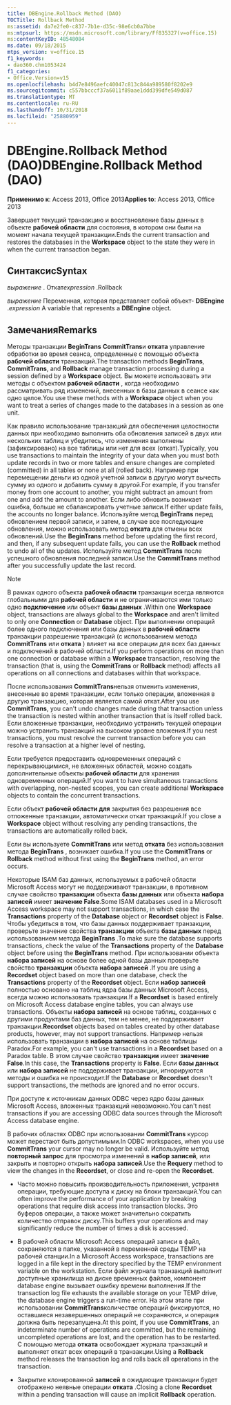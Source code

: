 ```yaml
---
title: DBEngine.Rollback Method (DAO)
TOCTitle: Rollback Method
ms:assetid: da7e2fe0-c837-7b1e-d35c-98e6cb0a7bbe
ms:mtpsurl: https://msdn.microsoft.com/library/Ff835327(v=office.15)
ms:contentKeyID: 48548084
ms.date: 09/18/2015
mtps_version: v=office.15
f1_keywords:
- dao360.chm1053424
f1_categories:
- Office.Version=v15
ms.openlocfilehash: b4d7e8496aefc40047c813c844a989580f8202e9
ms.sourcegitcommit: c557bbcccf37a6011f89aae1ddd399dfe549d087
ms.translationtype: MT
ms.contentlocale: ru-RU
ms.lasthandoff: 10/31/2018
ms.locfileid: "25880959"
---
```

# <a name="dbenginerollback-method-dao"></a><span data-ttu-id="18d08-102">DBEngine.Rollback Method (DAO)</span><span class="sxs-lookup"><span data-stu-id="18d08-102">DBEngine.Rollback Method (DAO)</span></span>


<span data-ttu-id="18d08-103">**Применимо к**: Access 2013, Office 2013</span><span class="sxs-lookup"><span data-stu-id="18d08-103">**Applies to**: Access 2013, Office 2013</span></span>

<span data-ttu-id="18d08-104">Завершает текущий транзакцию и восстановление базы данных в объекте **рабочей области** для состояния, в котором они были на момент начала текущей транзакции.</span><span class="sxs-lookup"><span data-stu-id="18d08-104">Ends the current transaction and restores the databases in the **Workspace** object to the state they were in when the current transaction began.</span></span>

## <a name="syntax"></a><span data-ttu-id="18d08-105">Синтаксис</span><span class="sxs-lookup"><span data-stu-id="18d08-105">Syntax</span></span>

<span data-ttu-id="18d08-106">*выражение* . Откат</span><span class="sxs-lookup"><span data-stu-id="18d08-106">*expression* .Rollback</span></span>

<span data-ttu-id="18d08-107">*выражение* Переменная, которая представляет собой объект- **DBEngine** .</span><span class="sxs-lookup"><span data-stu-id="18d08-107">*expression* A variable that represents a **DBEngine** object.</span></span>

## <a name="remarks"></a><span data-ttu-id="18d08-108">Замечания</span><span class="sxs-lookup"><span data-stu-id="18d08-108">Remarks</span></span>

<span data-ttu-id="18d08-109">Методы транзакции **BeginTrans** **CommitTrans**и **отката** управление обработки во время сеанса, определенные с помощью объекта **рабочей области** транзакций.</span><span class="sxs-lookup"><span data-stu-id="18d08-109">The transaction methods **BeginTrans**, **CommitTrans**, and **Rollback** manage transaction processing during a session defined by a **Workspace** object.</span></span> <span data-ttu-id="18d08-110">Вы можете использовать эти методы с объектом **рабочей области** , когда необходимо рассматривать ряд изменений, внесенных в базы данных в сеансе как одно целое.</span><span class="sxs-lookup"><span data-stu-id="18d08-110">You use these methods with a **Workspace** object when you want to treat a series of changes made to the databases in a session as one unit.</span></span>

<span data-ttu-id="18d08-111">Как правило использование транзакций для обеспечения целостности данных при необходимо выполнить оба обновления записей в двух или нескольких таблиц и убедитесь, что изменения выполнены (зафиксировано) на все таблицы или нет для всех (откат).</span><span class="sxs-lookup"><span data-stu-id="18d08-111">Typically, you use transactions to maintain the integrity of your data when you must both update records in two or more tables and ensure changes are completed (committed) in all tables or none at all (rolled back).</span></span> <span data-ttu-id="18d08-112">Например при перемещении деньги из одной учетной записи в другую могут вычесть сумму из одного и добавить сумму в другой.</span><span class="sxs-lookup"><span data-stu-id="18d08-112">For example, if you transfer money from one account to another, you might subtract an amount from one and add the amount to another.</span></span> <span data-ttu-id="18d08-113">Если либо обновить возникает ошибка, больше не сбалансировать учетные записи.</span><span class="sxs-lookup"><span data-stu-id="18d08-113">If either update fails, the accounts no longer balance.</span></span> <span data-ttu-id="18d08-114">Используйте метод **BeginTrans** перед обновлением первой записи, и затем, в случае все последующие обновления, можно использовать метод **отката** для отмены всех обновлений.</span><span class="sxs-lookup"><span data-stu-id="18d08-114">Use the **BeginTrans** method before updating the first record, and then, if any subsequent update fails, you can use the **Rollback** method to undo all of the updates.</span></span> <span data-ttu-id="18d08-115">Используйте метод **CommitTrans** после успешного обновления последней записи.</span><span class="sxs-lookup"><span data-stu-id="18d08-115">Use the **CommitTrans** method after you successfully update the last record.</span></span>

> [!NOTE]
> <span data-ttu-id="18d08-116">В рамках одного объекта **рабочей области** транзакции всегда являются глобальными для **рабочей области** и не ограничиваются ими только одно **подключение** или объект **базы данных** .</span><span class="sxs-lookup"><span data-stu-id="18d08-116">Within one **Workspace** object, transactions are always global to the **Workspace** and aren't limited to only one **Connection** or **Database** object.</span></span> <span data-ttu-id="18d08-117">При выполнении операций более одного подключения или базы данных в **рабочей области** транзакции разрешение транзакций (с использованием метода **CommitTrans** или **отката** ) влияет на все операции для всех баз данных и подключений в рабочей области.</span><span class="sxs-lookup"><span data-stu-id="18d08-117">If you perform operations on more than one connection or database within a **Workspace** transaction, resolving the transaction (that is, using the **CommitTrans** or **Rollback** method) affects all operations on all connections and databases within that workspace.</span></span>

<span data-ttu-id="18d08-118">После использования **CommitTrans**нельзя отменить изменения, внесенные во время транзакции, если только операции, вложенная в другую транзакцию, которая является самой откат.</span><span class="sxs-lookup"><span data-stu-id="18d08-118">After you use **CommitTrans**, you can't undo changes made during that transaction unless the transaction is nested within another transaction that is itself rolled back.</span></span> <span data-ttu-id="18d08-119">Если вложенные транзакции, необходимо устранить текущей операции можно устранить транзакций на высоком уровне вложения.</span><span class="sxs-lookup"><span data-stu-id="18d08-119">If you nest transactions, you must resolve the current transaction before you can resolve a transaction at a higher level of nesting.</span></span>

<span data-ttu-id="18d08-120">Если требуется предоставить одновременных операций с перекрывающимися, не вложенных областей, можно создать дополнительные объекты **рабочей области** для хранения одновременных операций.</span><span class="sxs-lookup"><span data-stu-id="18d08-120">If you want to have simultaneous transactions with overlapping, non-nested scopes, you can create additional **Workspace** objects to contain the concurrent transactions.</span></span>

<span data-ttu-id="18d08-121">Если объект **рабочей области для** закрытия без разрешения все отложенные транзакции, автоматически откат транзакций.</span><span class="sxs-lookup"><span data-stu-id="18d08-121">If you close a **Workspace** object without resolving any pending transactions, the transactions are automatically rolled back.</span></span>

<span data-ttu-id="18d08-122">Если вы используете **CommitTrans** или метод **отката** без использования метода **BeginTrans** , возникает ошибка.</span><span class="sxs-lookup"><span data-stu-id="18d08-122">If you use the **CommitTrans** or **Rollback** method without first using the **BeginTrans** method, an error occurs.</span></span>

<span data-ttu-id="18d08-123">Некоторые ISAM баз данных, используемых в рабочей области Microsoft Access могут не поддерживают транзакции, в противном случае свойство **транзакции** объекта **базы данных** или объекта **набора записей** имеет **значение False**.</span><span class="sxs-lookup"><span data-stu-id="18d08-123">Some ISAM databases used in a Microsoft Access workspace may not support transactions, in which case the **Transactions** property of the **Database** object or **Recordset** object is **False**.</span></span> <span data-ttu-id="18d08-124">Чтобы убедиться в том, что базы данных поддерживает транзакции, проверьте значение свойства **транзакции** объекта **базы данных** перед использованием метода **BeginTrans** .</span><span class="sxs-lookup"><span data-stu-id="18d08-124">To make sure the database supports transactions, check the value of the **Transactions** property of the **Database** object before using the **BeginTrans** method.</span></span> <span data-ttu-id="18d08-125">При использовании объекта **набора записей** на основе более одной базы данных проверьте свойство **транзакции** объекта **набора записей** .</span><span class="sxs-lookup"><span data-stu-id="18d08-125">If you are using a **Recordset** object based on more than one database, check the **Transactions** property of the **Recordset** object.</span></span> <span data-ttu-id="18d08-126">Если **набор записей** полностью основано на таблиц ядра базы данных Microsoft Access, всегда можно использовать транзакции.</span><span class="sxs-lookup"><span data-stu-id="18d08-126">If a **Recordset** is based entirely on Microsoft Access database engine tables, you can always use transactions.</span></span> <span data-ttu-id="18d08-127">Объекты **набора записей** на основе таблиц, созданных с другими продуктами баз данных, тем не менее, не поддерживает транзакции.</span><span class="sxs-lookup"><span data-stu-id="18d08-127">**Recordset** objects based on tables created by other database products, however, may not support transactions.</span></span> <span data-ttu-id="18d08-128">Например нельзя использовать транзакции в **набора записей** на основе таблицы Paradox.</span><span class="sxs-lookup"><span data-stu-id="18d08-128">For example, you can't use transactions in a **Recordset** based on a Paradox table.</span></span> <span data-ttu-id="18d08-129">В этом случае свойство **транзакции** имеет **значение False**.</span><span class="sxs-lookup"><span data-stu-id="18d08-129">In this case, the **Transactions** property is **False**.</span></span> <span data-ttu-id="18d08-130">Если **базы данных** или **набора записей** не поддерживает транзакции, игнорируются методы и ошибка не происходит.</span><span class="sxs-lookup"><span data-stu-id="18d08-130">If the **Database** or **Recordset** doesn't support transactions, the methods are ignored and no error occurs.</span></span>

<span data-ttu-id="18d08-131">При доступе к источникам данных ODBC через ядро базы данных Microsoft Access, вложенных транзакций невозможно.</span><span class="sxs-lookup"><span data-stu-id="18d08-131">You can't nest transactions if you are accessing ODBC data sources through the Microsoft Access database engine.</span></span>

<span data-ttu-id="18d08-132">В рабочих областях ODBC при использовании **CommitTrans** курсор может перестают быть допустимыми.</span><span class="sxs-lookup"><span data-stu-id="18d08-132">In ODBC workspaces, when you use **CommitTrans** your cursor may no longer be valid.</span></span> <span data-ttu-id="18d08-133">Используйте метод **повторный запрос** для просмотра изменений в **набор записей**, или закрыть и повторно открыть **набора записей**.</span><span class="sxs-lookup"><span data-stu-id="18d08-133">Use the **Requery** method to view the changes in the **Recordset**, or close and re-open the **Recordset**.</span></span>

  - <span data-ttu-id="18d08-134">Часто можно повысить производительность приложения, устраняя операции, требующие доступа к диску на блоки транзакций.</span><span class="sxs-lookup"><span data-stu-id="18d08-134">You can often improve the performance of your application by breaking operations that require disk access into transaction blocks.</span></span> <span data-ttu-id="18d08-135">Это буферов операции, а также может значительно сократить количество отправок диску.</span><span class="sxs-lookup"><span data-stu-id="18d08-135">This buffers your operations and may significantly reduce the number of times a disk is accessed.</span></span>

  - <span data-ttu-id="18d08-136">В рабочей области Microsoft Access операций записи в файл, сохраняются в папке, указанной в переменной среды TEMP на рабочей станции.</span><span class="sxs-lookup"><span data-stu-id="18d08-136">In a Microsoft Access workspace, transactions are logged in a file kept in the directory specified by the TEMP environment variable on the workstation.</span></span> <span data-ttu-id="18d08-137">Если файл журнала транзакций выполнит доступные хранилища на диске временных файлов, компонент database engine вызывает ошибку времени выполнения.</span><span class="sxs-lookup"><span data-stu-id="18d08-137">If the transaction log file exhausts the available storage on your TEMP drive, the database engine triggers a run-time error.</span></span> <span data-ttu-id="18d08-138">На этом этапе при использовании **CommitTrans**количестве операций фиксируются, но оставшиеся незавершенных операций не сохраняются, и операция должна быть перезапущена.</span><span class="sxs-lookup"><span data-stu-id="18d08-138">At this point, if you use **CommitTrans**, an indeterminate number of operations are committed, but the remaining uncompleted operations are lost, and the operation has to be restarted.</span></span> <span data-ttu-id="18d08-139">С помощью метода **отката** освобождает журнала транзакций и выполняет откат всех операций в транзакции.</span><span class="sxs-lookup"><span data-stu-id="18d08-139">Using a **Rollback** method releases the transaction log and rolls back all operations in the transaction.</span></span>

  - <span data-ttu-id="18d08-140">Закрытие клонированной **записей** в ожидающие транзакции будет отображено неявные операции **отката** .</span><span class="sxs-lookup"><span data-stu-id="18d08-140">Closing a clone **Recordset** within a pending transaction will cause an implicit **Rollback** operation.</span></span>

